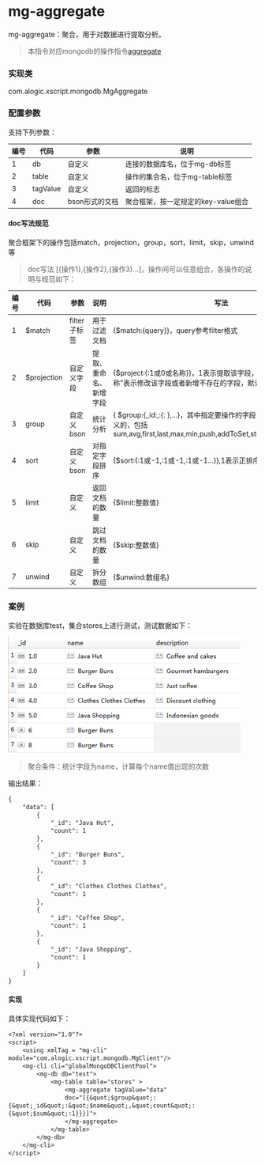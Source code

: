 mg-aggregate
======

mg-aggregate：聚合，用于对数据进行提取分析。

> 本指令对应mongodb的操作指令[aggregate](http://mongodb.github.io/mongo-java-driver/3.4/driver/tutorials/aggregation/)

### 实现类

com.alogic.xscript.mongodb.MgAggregate

### 配置参数

支持下列参数：

| 编号 | 代码 | 参数 | 说明  |
| ---- | ---- | ---- | ---- |
| 1 | db | 自定义 |连接的数据库名，位于mg-db标签|
| 2 | table | 自定义 |操作的集合名，位于mg-table标签|
| 3 | tagValue | 自定义 |返回的标志|
| 4 | doc | bson形式的文档 |聚合框架，按一定规定的key-value组合|

#### doc写法规范
聚合框架下的操作包括match，projection，group，sort，limit，skip，unwind等
> doc写法 [{操作1},{操作2},{操作3}...]，操作间可以任意组合，各操作的说明与规范如下：

| 编号 | 代码 | 参数 | 说明  | 写法 |
| ---- | ---- | ---- | ---- | ---- |
| 1 | $match| filter子标签 |用于过滤文档|{$match:{query}}，query参考filter格式|
| 2 | $projection | 自定义字段 |提取、重命名、新增字段|{$project:{<field>:1或0或名称}}，1表示提取该字段，0表示排除该字段，"名称"表示修改该字段或者新增不存在的字段，默认返回_id字段|
| 3 | group | 自定义bson |统计分析|{ $group:{_id:<expression>,<field1>:{<accumulator1>: <expression1>},...}，其中<expression>指定要操作的字段，可以是多个，<field1>是自定义的，<accumulator>包括 sum,avg,first,last,max,min,push,addToSet,stdDevPop,stdDevSamp|
| 4 | sort |自定义bson|对指定字段排序|{$sort:{<field1>:1或-1,<field2>:1或-1,<field3>:1或-1...}},1表示正排序，-1表示逆排序|
| 5 | limit | 自定义 |返回文档的数量|{$limit:整数值}|
| 6 | skip | 自定义 |跳过文档的数量|{$skip:整数值}|
| 7 | unwind | 自定义 |拆分数组|{$unwind:数组名}|
### 案例

实验在数据库test，集合stores上进行测试，测试数据如下：

![image](mg-query.png)

> 聚合条件：统计字段为name，计算每个name值出现的次数

输出结果：
```
{
    "data": [
        {
            "_id": "Java Hut", 
            "count": 1
        }, 
        {
            "_id": "Burger Buns", 
            "count": 3
        }, 
        {
            "_id": "Clothes Clothes Clothes", 
            "count": 1
        }, 
        {
            "_id": "Coffee Shop", 
            "count": 1
        }, 
        {
            "_id": "Java Shopping", 
            "count": 1
        }
    ]
}
```
#### 实现

具体实现代码如下：
```
<?xml version="1.0"?>
<script>
	<using xmlTag = "mg-cli" module="com.alogic.xscript.mongodb.MgClient"/>
	<mg-cli cli="globalMongoDBClientPool">
		<mg-db db="test">
			<mg-table table="stores" >
				<mg-aggregate tagValue="data" 
				doc="[{&quot;$group&quot;:{&quot;_id&quot;:&quot;$name&quot;,&quot;count&quot;:{&quot;$sum&quot;:1}}}]">
				</mg-aggregate>
			</mg-table>
		</mg-db>
	</mg-cli>
</script> 

```